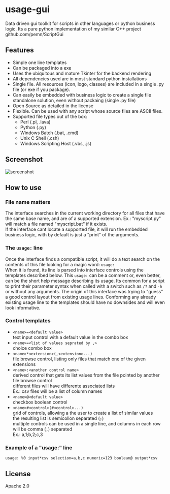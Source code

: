 # usage-gui
Data driven gui toolkit for scripts in other languages or python business logic.
Its a pure python implementation of my similar C++ project github.com/pemn/ScriptGui

## Features
 - Simple one line templates
 - Can be packaged into a exe
 - Uses the ubiquitous and mature Tkinter for the backend rendering
 - All dependencies used are in most standard python installations
 - Single file. All resources (icon, logo, classes) are included in a single .py file (or exe if you package).
 - Can easily be embedded with business logic to create a single file standalone solution, even without packaing (single .py file)
 - Open Source as detailed in the license
 - Flexible. Can be used with any script whose source files are ASCII files.
 - Supported file types out of the box:
   - Perl (.pl, .lava)
   - Python (.py)
   - Windows Batch (.bat, .cmd)
   - Unix C Shell (.csh)
   - Windows Scripting Host (.vbs, .js)
 
 
## Screenshot
![screenshot](https://github.com/pemn/usage-gui/blob/master/assets/example1.PNG)

## How to use
### File name matters
The interface searches in the current working directory for all files that have the same base name, and are of a supported extension.
Ex.: "myscript.py" will match a file named "myscript.bat" if it exists.  
If the interface cant locate a supported file, it will run the embedded business logic, with by default is just a "print" of the arguments.


### The `usage:` line
Once the interface finds a compatible script, it will do a text search on the contents of this file looking for a magic word: `usage:`  
When it is found, its line is parsed into interface controls using the templates described below. This `usage:` can be a comment or, even better, can be the short help message describing its usage. Its common for a script to print their parameter syntax when called with a switch such as `/?` and `-h` or without any arguments. The origin of this interface was trying to "guess" a good control layout from existing usage lines. Conforming any already existing usage line to the templates should have no downsides and will even look informative.

### Control templates
- `<name>=<default value>`  
text input control with a default value in the combo box
- `<name>=<list of values seprated by ,>`  
choice combo box
- `<name>*<extension>(,<extension>...)`  
file browse control, listing only files that match one of the given extensions
- `<name>:<another control name>`  
derived control that gets its list values from the file pointed by another file browse control  
different files will have differente associated lists  
Ex.: csv files will be a list of column names  
- `<name>@<default value>`  
checkbox boolean control
- `<name>#<control>(#<control>...)`  
grid of controls, allowing a the user to create a list of similar values  
the resulting list is semicollon separated (`;`)  
multiple controls can be used in a single line, and columns in each row will be comma (`,`) separated  
Ex.: a,1;b,2;c,3  

### Example of a "usage:" line
`usage: %0 input*csv selection=a,b,c numeric=123 boolean@ output*csv`  


## License
Apache 2.0
